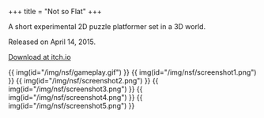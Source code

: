 +++
title = "Not so Flat"
+++

A short experimental 2D puzzle platformer set in a 3D world.

Released on April 14, 2015.

[Download at itch.io](http://0xc0dec.itch.io/notsoflat)

{{ img(id="/img/nsf/gameplay.gif") }}
{{ img(id="/img/nsf/screenshot1.png") }}
{{ img(id="/img/nsf/screenshot2.png") }}
{{ img(id="/img/nsf/screenshot3.png") }}
{{ img(id="/img/nsf/screenshot4.png") }}
{{ img(id="/img/nsf/screenshot5.png") }}
